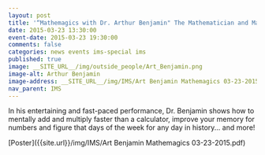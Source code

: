 ```yaml
---
layout: post
title: '“Mathemagics with Dr. Arthur Benjamin" The Mathematician and Magician - Sponsored by the Institute of Mathematical Science'
date: 2015-03-23 13:30:00
event-date: 2015-03-23 19:30:00
comments: false
categories: news events ims-special ims
published: true
image: __SITE_URL__/img/outside_people/Art_Benjamin.png
image-alt: Arthur Benjamin
image-address: __SITE_URL__/img/IMS/Art Benjamin Mathemagics 03-23-2015.pdf
nav_parent: IMS
---
```


In his entertaining and fast-paced performance, Dr. Benjamin shows how to mentally add and multiply faster than a calculator, improve your memory for numbers and figure that days of the week for any day in history... and more!

[Poster]({{site.url}}/img/IMS/Art Benjamin Mathemagics 03-23-2015.pdf)
